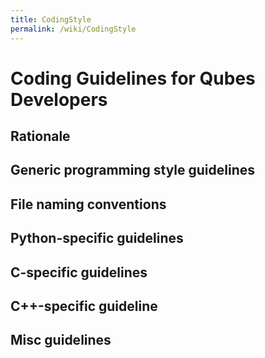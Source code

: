 ```yaml
---
title: CodingStyle
permalink: /wiki/CodingStyle
---
```


Coding Guidelines for Qubes Developers
======================================

Rationale
---------

Generic programming style guidelines
------------------------------------

File naming conventions
-----------------------

Python-specific guidelines
--------------------------

C-specific guidelines
---------------------

C++-specific guideline
----------------------

Misc guidelines
---------------
